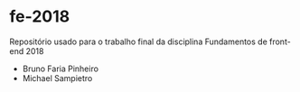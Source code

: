 # fe-2018
Repositório usado para o trabalho final da disciplina Fundamentos de front-end 2018

* Bruno Faria Pinheiro
* Michael Sampietro
